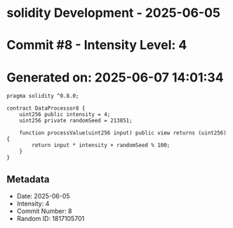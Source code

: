 ﻿# solidity Development - 2025-06-05
# Commit #8 - Intensity Level: 4
# Generated on: 2025-06-07 14:01:34
```solidity
pragma solidity ^0.8.0;

contract DataProcessor8 {
    uint256 public intensity = 4;
    uint256 private randomSeed = 213851;

    function processValue(uint256 input) public view returns (uint256) {
        return input * intensity + randomSeed % 100;
    }
}
```
## Metadata
- Date: 2025-06-05
- Intensity: 4
- Commit Number: 8
- Random ID: 1817105701
